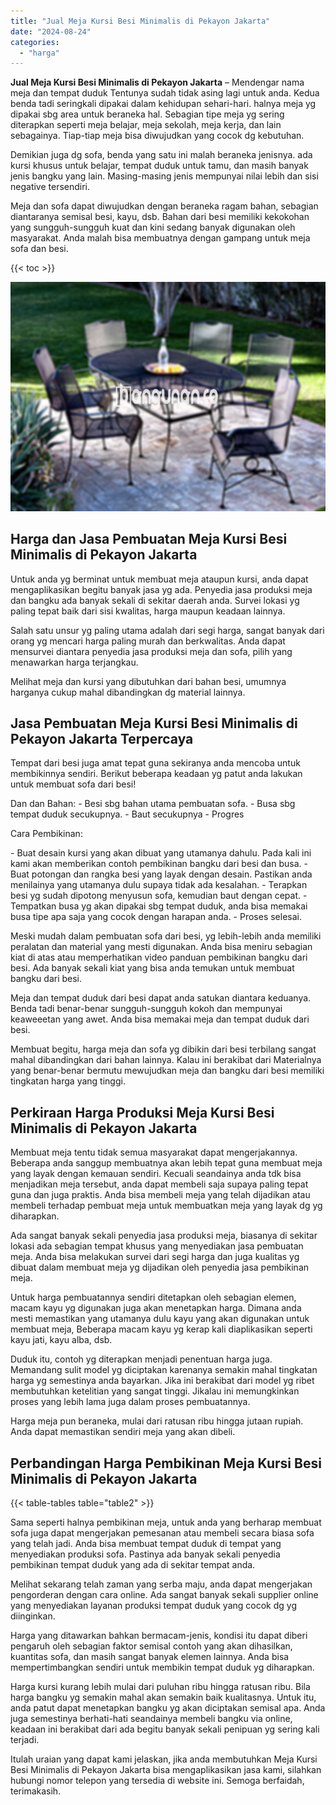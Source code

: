 ```yaml
---
title: "Jual Meja Kursi Besi Minimalis di Pekayon Jakarta"
date: "2024-08-24"
categories: 
  - "harga"
---
```


**Jual Meja Kursi Besi Minimalis di Pekayon Jakarta** – Mendengar nama meja dan tempat duduk Tentunya sudah tidak asing lagi untuk anda. Kedua benda tadi seringkali dipakai dalam kehidupan sehari-hari. halnya meja yg dipakai sbg area untuk beraneka hal. Sebagian tipe meja yg sering diterapkan seperti meja belajar, meja sekolah, meja kerja, dan lain sebagainya. Tiap-tiap meja bisa diwujudkan yang cocok dg kebutuhan.

Demikian juga dg sofa, benda yang satu ini malah beraneka jenisnya. ada kursi khusus untuk belajar, tempat duduk untuk tamu, dan masih banyak jenis bangku yang lain. Masing-masing jenis mempunyai nilai lebih dan sisi negative tersendiri.

Meja dan sofa dapat diwujudkan dengan beraneka ragam bahan, sebagian diantaranya semisal besi, kayu, dsb. Bahan dari besi memiliki kekokohan yang sungguh-sungguh kuat dan kini sedang banyak digunakan oleh masyarakat. Anda malah bisa membuatnya dengan gampang untuk meja sofa dan besi.

{{< toc >}}

![Jual Meja Kursi Besi Minimalis di Pekayon Jakarta](/images/jual-meja-besi-murah12.png)

## Harga dan Jasa Pembuatan Meja Kursi Besi Minimalis di Pekayon Jakarta

Untuk anda yg berminat untuk membuat meja ataupun kursi, anda dapat mengaplikasikan begitu banyak jasa yg ada. Penyedia jasa produksi meja dan bangku ada banyak sekali di sekitar daerah anda. Survei lokasi yg paling tepat baik dari sisi kwalitas, harga maupun keadaan lainnya.

Salah satu unsur yg paling utama adalah dari segi harga, sangat banyak dari orang yg mencari harga paling murah dan berkwalitas. Anda dapat mensurvei diantara penyedia jasa produksi meja dan sofa, pilih yang menawarkan harga terjangkau.

Melihat meja dan kursi yang dibutuhkan dari bahan besi, umumnya harganya cukup mahal dibandingkan dg material lainnya.

## Jasa Pembuatan Meja Kursi Besi Minimalis di Pekayon Jakarta Terpercaya

Tempat dari besi juga amat tepat guna sekiranya anda mencoba untuk membikinnya sendiri. Berikut beberapa keadaan yg patut anda lakukan untuk membuat sofa dari besi!

Dan dan Bahan: - Besi sbg bahan utama pembuatan sofa. - Busa sbg tempat duduk secukupnya. - Baut secukupnya - Progres

Cara Pembikinan:

\- Buat desain kursi yang akan dibuat yang utamanya dahulu. Pada kali ini kami akan memberikan contoh pembikinan bangku dari besi dan busa. - Buat potongan dan rangka besi yang layak dengan desain. Pastikan anda menilainya yang utamanya dulu supaya tidak ada kesalahan. - Terapkan besi yg sudah dipotong menyusun sofa, kemudian baut dengan cepat. - Tempatkan busa yg akan dipakai sbg tempat duduk, anda bisa memakai busa tipe apa saja yang cocok dengan harapan anda. - Proses selesai.

Meski mudah dalam pembuatan sofa dari besi, yg lebih-lebih anda memiliki peralatan dan material yang mesti digunakan. Anda bisa meniru sebagian kiat di atas atau memperhatikan video panduan pembikinan bangku dari besi. Ada banyak sekali kiat yang bisa anda temukan untuk membuat bangku dari besi.

Meja dan tempat duduk dari besi dapat anda satukan diantara keduanya. Benda tadi benar-benar sungguh-sungguh kokoh dan mempunyai keaweeetan yang awet. Anda bisa memakai meja dan tempat duduk dari besi.

Membuat begitu, harga meja dan sofa yg dibikin dari besi terbilang sangat mahal dibandingkan dari bahan lainnya. Kalau ini berakibat dari Materialnya yang benar-benar bermutu mewujudkan meja dan bangku dari besi memiliki tingkatan harga yang tinggi.

## Perkiraan Harga Produksi Meja Kursi Besi Minimalis di Pekayon Jakarta

Membuat meja tentu tidak semua masyarakat dapat mengerjakannya. Beberapa anda sanggup membuatnya akan lebih tepat guna membuat meja yang layak dengan kemauan sendiri. Kecuali seandainya anda tdk bisa menjadikan meja tersebut, anda dapat membeli saja supaya paling tepat guna dan juga praktis. Anda bisa membeli meja yang telah dijadikan atau membeli terhadap pembuat meja untuk membuatkan meja yang layak dg yg diharapkan.

Ada sangat banyak sekali penyedia jasa produksi meja, biasanya di sekitar lokasi ada sebagian tempat khusus yang menyediakan jasa pembuatan meja. Anda bisa melakukan survei dari segi harga dan juga kualitas yg dibuat dalam membuat meja yg dijadikan oleh penyedia jasa pembikinan meja.

Untuk harga pembuatannya sendiri ditetapkan oleh sebagian elemen, macam kayu yg digunakan juga akan menetapkan harga. Dimana anda mesti memastikan yang utamanya dulu kayu yang akan digunakan untuk membuat meja, Beberapa macam kayu yg kerap kali diaplikasikan seperti kayu jati, kayu alba, dsb.

Duduk itu, contoh yg diterapkan menjadi penentuan harga juga. Memandang sulit model yg diciptakan karenanya semakin mahal tingkatan harga yg semestinya anda bayarkan. Jika ini berakibat dari model yg ribet membutuhkan ketelitian yang sangat tinggi. Jikalau ini memungkinkan proses yang lebih lama juga dalam proses pembuatannya.

Harga meja pun beraneka, mulai dari ratusan ribu hingga jutaan rupiah. Anda dapat memastikan sendiri meja yang akan dibeli.

## Perbandingan Harga Pembikinan Meja Kursi Besi Minimalis di Pekayon Jakarta

{{< table-tables table="table2" >}}

Sama seperti halnya pembikinan meja, untuk anda yang berharap membuat sofa juga dapat mengerjakan pemesanan atau membeli secara biasa sofa yang telah jadi. Anda bisa membuat tempat duduk di tempat yang menyediakan produksi sofa. Pastinya ada banyak sekali penyedia pembikinan tempat duduk yang ada di sekitar tempat anda.

Melihat sekarang telah zaman yang serba maju, anda dapat mengerjakan pengorderan dengan cara online. Ada sangat banyak sekali supplier online yang menyediakan layanan produksi tempat duduk yang cocok dg yg diinginkan.

Harga yang ditawarkan bahkan bermacam-jenis, kondisi itu dapat diberi pengaruh oleh sebagian faktor semisal contoh yang akan dihasilkan, kuantitas sofa, dan masih sangat banyak elemen lainnya. Anda bisa mempertimbangkan sendiri untuk membikin tempat duduk yg diharapkan.

Harga kursi kurang lebih mulai dari puluhan ribu hingga ratusan ribu. Bila harga bangku yg semakin mahal akan semakin baik kualitasnya. Untuk itu, anda patut dapat menetapkan bangku yg akan diciptakan semisal apa. Anda juga semestinya berhati-hati seandainya membeli bangku via online, keadaan ini berakibat dari ada begitu banyak sekali penipuan yg sering kali terjadi.

Itulah uraian yang dapat kami jelaskan, jika anda membutuhkan Meja Kursi Besi Minimalis di Pekayon Jakarta bisa mengaplikasikan jasa kami, silahkan hubungi nomor telepon yang tersedia di website ini. Semoga berfaidah, terimakasih.
